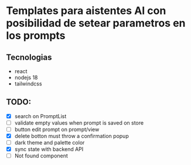# Templates para aistentes AI con posibilidad de setear parametros en los prompts

## Tecnologias
* react
* nodejs 18
* tailwindcss 

## TODO:

- [x] search on PromptList
- [ ] validate empty values when prompt is saved on store
- [ ] button edit prompt on prompt/view
- [x] delete botton must throw a confirmation popup
- [ ] dark theme and palette color
- [x] sync state with backend API
- [ ] Not found component
